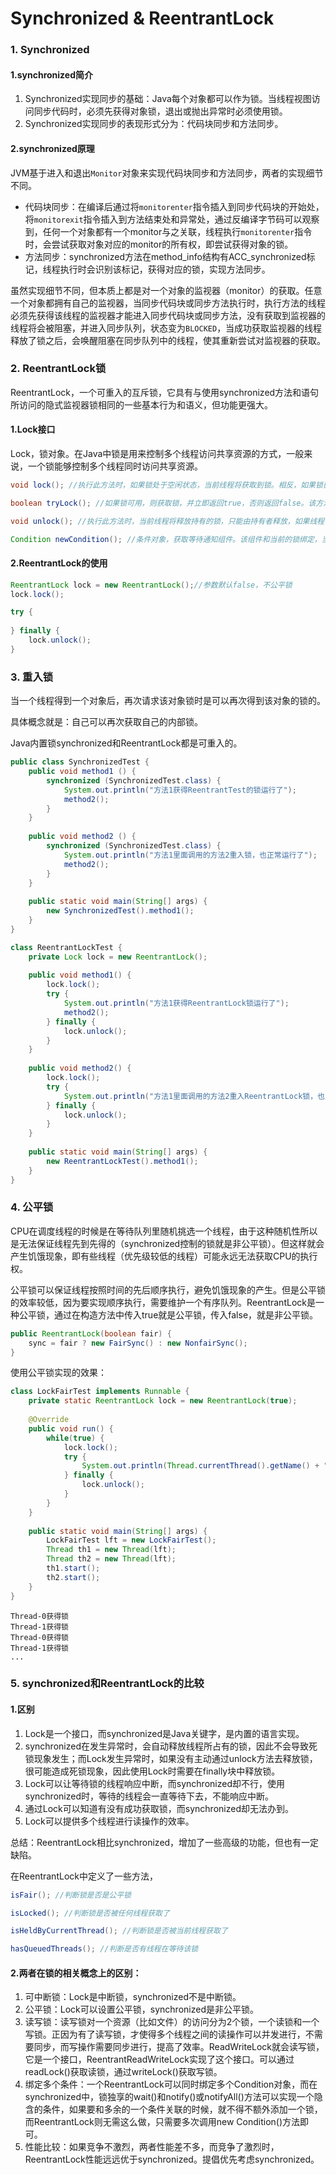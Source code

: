 # Synchronized & ReentrantLock

### 1. Synchronized

#### 1.synchronized简介

1. Synchronized实现同步的基础：Java每个对象都可以作为锁。当线程视图访问同步代码时，必须先获得对象锁，退出或抛出异常时必须使用锁。
2. Synchronized实现同步的表现形式分为：代码块同步和方法同步。

#### 2.synchronized原理

JVM基于进入和退出`Monitor`对象来实现代码块同步和方法同步，两者的实现细节不同。

- 代码块同步：在编译后通过将`monitorenter`指令插入到同步代码块的开始处，将`monitorexit`指令插入到方法结束处和异常处，通过反编译字节码可以观察到，任何一个对象都有一个monitor与之关联，线程执行`monitorenter`指令时，会尝试获取对象对应的monitor的所有权，即尝试获得对象的锁。
- 方法同步：synchronized方法在method_info结构有ACC_synchronized标记，线程执行时会识别该标记，获得对应的锁，实现方法同步。

虽然实现细节不同，但本质上都是对一个对象的监视器（monitor）的获取。任意一个对象都拥有自己的监视器，当同步代码块或同步方法执行时，执行方法的线程必须先获得该线程的监视器才能进入同步代码块或同步方法，没有获取到监视器的线程将会被阻塞，并进入同步队列，状态变为`BLOCKED`，当成功获取监视器的线程释放了锁之后，会唤醒阻塞在同步队列中的线程，使其重新尝试对监视器的获取。

### 2. ReentrantLock锁

ReentrantLock，一个可重入的互斥锁，它具有与使用synchronized方法和语句所访问的隐式监视器锁相同的一些基本行为和语义，但功能更强大。

#### 1.Lock接口

Lock，锁对象。在Java中锁是用来控制多个线程访问共享资源的方式，一般来说，一个锁能够控制多个线程同时访问共享资源。

```java
void lock(); //执行此方法时，如果锁处于空闲状态，当前线程将获取到锁。相反，如果锁已经被其他线程持有，将禁用当前线程，直到当前线程获取到锁。

boolean tryLock(); //如果锁可用，则获取锁，并立即返回true，否则返回false。该方法和lock()的区别在于，tryLock()只是试图获取锁，如果锁不可用，不会导致当前线程被禁用，当前线程仍然继续往下执行代码。而lock()方法则是一定要获取到锁，如果锁不可用，就一直等待，在未获得锁之前，当前线程并不继续向下执行。

void unlock(); //执行此方法时，当前线程将释放持有的锁，只能由持有者释放，如果线程不持有锁，却执行该方法，可能导致异常的发生。

Condition newCondition(); //条件对象，获取等待通知组件。该组件和当前的锁绑定，当前线程只有获取了锁，才能调用该组件的await()方法，而调用后，当前线程线程将释放锁。
```

#### 2.ReentrantLock的使用

```java
ReentrantLock lock = new ReentrantLock();//参数默认false，不公平锁
lock.lock();

try {
    
} finally {
    lock.unlock();
}
```

### 3. 重入锁

当一个线程得到一个对象后，再次请求该对象锁时是可以再次得到该对象的锁的。

具体概念就是：自己可以再次获取自己的内部锁。

Java内置锁synchronized和ReentrantLock都是可重入的。

```java
public class SynchronizedTest {
    public void method1 () {
        synchronized (SynchronizedTest.class) {
            System.out.println("方法1获得ReentrantTest的锁运行了");
            method2();
        }
    }
    
    public void method2 () {
        synchronized (SynchronizedTest.class) {
            System.out.println("方法1里面调用的方法2重入锁，也正常运行了");
            method2();
        }
    }
    
    public static void main(String[] args) {
        new SynchronizedTest().method1();
    }
}
```

```java
class ReentrantLockTest {
    private Lock lock = new ReentrantLock();
    
    public void method1() {
        lock.lock();
        try {
            System.out.println("方法1获得ReentrantLock锁运行了");
            method2();
        } finally {
            lock.unlock();
        }
    }
    
    public void method2() {
        lock.lock();
        try {
            System.out.println("方法1里面调用的方法2重入ReentrantLock锁，也正常运行了");
        } finally {
            lock.unlock();
        }
    }
    
    public static void main(String[] args) {
        new ReentrantLockTest().method1();
    }
}
```

### 4. 公平锁

CPU在调度线程的时候是在等待队列里随机挑选一个线程，由于这种随机性所以是无法保证线程先到先得的（synchronized控制的锁就是非公平锁）。但这样就会产生饥饿现象，即有些线程（优先级较低的线程）可能永远无法获取CPU的执行权。

公平锁可以保证线程按照时间的先后顺序执行，避免饥饿现象的产生。但是公平锁的效率较低，因为要实现顺序执行，需要维护一个有序队列。ReentrantLock是一种公平锁，通过在构造方法中传入true就是公平锁，传入false，就是非公平锁。

```java
public ReentrantLock(boolean fair) {
    sync = fair ? new FairSync() : new NonfairSync();
}
```

使用公平锁实现的效果：

```java
class LockFairTest implements Runnable {
    private static ReentrantLock lock = new ReentrantLock(true);
    
    @Override
    public void run() {
        while(true) {
            lock.lock();
            try {
                System.out.println(Thread.currentThread().getName() + "获得锁");
            } finally {
                lock.unlock();
            }
        }
    }
    
    public static void main(String[] args) {
        LockFairTest lft = new LockFairTest();
        Thread th1 = new Thread(lft);
        Thread th2 = new Thread(lft);
        th1.start();
        th2.start();
    }
}
```

```
Thread-0获得锁
Thread-1获得锁
Thread-0获得锁
Thread-1获得锁
...
```

### 5. synchronized和ReentrantLock的比较

#### 1.区别

1. Lock是一个接口，而synchronized是Java关键字，是内置的语言实现。
2. synchronized在发生异常时，会自动释放线程所占有的锁，因此不会导致死锁现象发生；而Lock发生异常时，如果没有主动通过unlock方法去释放锁，很可能造成死锁现象，因此使用Lock时需要在finally块中释放锁。
3. Lock可以让等待锁的线程响应中断，而synchronized却不行，使用synchronized时，等待的线程会一直等待下去，不能响应中断。
4. 通过Lock可以知道有没有成功获取锁，而synchronized却无法办到。
5. Lock可以提供多个线程进行读操作的效率。

总结：ReentrantLock相比synchronized，增加了一些高级的功能，但也有一定缺陷。

在ReentrantLock中定义了一些方法，

```java
isFair(); //判断锁是否是公平锁

isLocked(); //判断锁是否被任何线程获取了

isHeldByCurrentThread(); //判断锁是否被当前线程获取了

hasQueuedThreads(); //判断是否有线程在等待该锁
```

#### 2.两者在锁的相关概念上的区别：

1. 可中断锁：Lock是中断锁，synchronized不是中断锁。
2. 公平锁：Lock可以设置公平锁，synchronized是非公平锁。
3. 读写锁：读写锁对一个资源（比如文件）的访问分为2个锁，一个读锁和一个写锁。正因为有了读写锁，才使得多个线程之间的读操作可以并发进行，不需要同步，而写操作需要同步进行，提高了效率。ReadWriteLock就会读写锁，它是一个接口，ReentrantReadWriteLock实现了这个接口。可以通过readLock()获取读锁，通过writeLock()获取写锁。
4. 绑定多个条件：一个ReentrantLock可以同时绑定多个Condition对象，而在synchronized中，锁独享的wait()和notify()或notifyAll()方法可以实现一个隐含的条件，如果要和多余的一个条件关联的时候，就不得不额外添加一个锁，而ReentrantLock则无需这么做，只需要多次调用new Condition()方法即可。
5. 性能比较：如果竞争不激烈，两者性能差不多，而竞争了激烈时，ReentrantLock性能远远优于synchronized。提倡优先考虑synchronized。